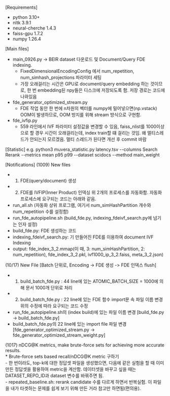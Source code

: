 [Requirements]
* python 3.10+
* nltk 3.9.1
* neural-cherche 1.4.3
* faiss-gpu 1.7.2
* numpy 1.26.4

[Main files]
- main_0926.py -> BEIR dataset 다운로드 및 Document/Query FDE indexing.
    * FixedDimensionalEncodingConfig 에서 num_repetition, num_simhash_projections 파라미터 세팅
    * 가장 오래걸리는 시간은 GPU로 document/query embedding 하는 것이므로, 한 번 embedding된 npy들은 디스크에 저장되도록 함. 저장 경로는 코드에 나와있음
- fde_generator_optimized_stream.py
    * FDE 작업 동안 한 번에 n차원의 벡터를 numpy에 밀어넣으면(np.vstack) OOM이 발생하므로, OOM 방지를 위해 stream 방식으로 구현함.
- fde_ivfip.py
    * 559 라인에서 IVF 파라미터 설정값을 변경할 수 있음, faiss_nlist를 1000이상으로 할 경우 시간이 오래걸리는데, index train할 떄 걸리는 것임. 왜 멀티스레드가 안되는지 모르겠음. 멀티 스레드가 된다면 개선 후 commit 바람

[Statistic]
e.g. 
python3 muvera_statistic.py latency.tsv --columns Search Rerank --metrics mean p95 p99 --dataset scidocs --method main_weight

[Notifications]
(1009) New files
* 1. FDE(query/document) 생성
* 2. FDE를 IVFIP(Inner Product) 인덱싱
위 2개의 프로세스를 자동화함. 자동화 프로세스에 요구되는 코드는 아래와 같음.
* run_all.sh (자동화 상위 프로그램, 여기서 num_simHashPartition 개수와 num_repetition 수를 설정함)
* run_fde_autopipeline.sh (build_fde.py, indexing_fdeivf_search.py에 넘기는 인자 설정)
* build_fde.py: FDE 생성하는 코드
* indexing_fdeivf_search.py: 기 만들어진 FDE를 이용하여 document IVF Indexing
* output: fde_index_3_2.mmap(이 때, 3: num_simHashPartition, 2: num_repetition), fde_index_3_2.pkl, ivf1000_ip_3_2.faiss, meta_3_2.json) 

(10/17) New File [Batch 단위로, Encoding -> FDE 생성 -> FDE 인덱스 flush]
* 1. build_batch_fde.py : 44 line에 있는 ATOMIC_BATCH_SIZE = 1000에 의해 문서 1000개 단위로 처리
* 2. build_batch_fde.py : 22 line에 있는 FDE 함수 import문 속 파일 이름 변경
위의 수정에 따라 요구되는 코드 수정
* run_fde_autopipeline.sh의 (index build)에 있는 파일 이름 변경 [build_fde.py -> build_batch_fde.py]
* build_batch_fde.py의 22 line에 있는 import file 파일 변경 [fde_generator_optimized_stream.py -> fde_generator_optimized_stream_weight.py]

(1017) nDCG@K metrics, make brute-force sets for achieving more accurate results.
    <br />
    * Brute-force sets based recall/nDCG@K metric 구하기
    <br />
      - 한 번이라도, top-k에 대한 정답셋 파일을 생성했으면, 다음에 같은 실험을 할 때 이미 만든 정답셋을 활용하여 metric을 계산함. 데이터셋을 바꾸고 싶을 때는 DATASET_REPO_ID과 dataset 변수를 바꿔주면 됨.
    <br />
      - repeated_baseline.sh: rerank candidate 수를 다르게 하면서 반복실험. 이 파일을 내가 타겟하는 문제를 쉽게 보기 위해 만든 거라 참고만 하면됨(편의용).